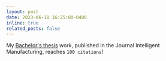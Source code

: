 ```yaml
---
layout: post
date: 2023-06-18 16:25:00-0400
inline: true
related_posts: false
---
```


My [Bachelor's thesis](https://link.springer.com/article/10.1007/s10845-020-01710-x) work, published in the Journal Intelligent Manufacturing, reaches `100 citations`!